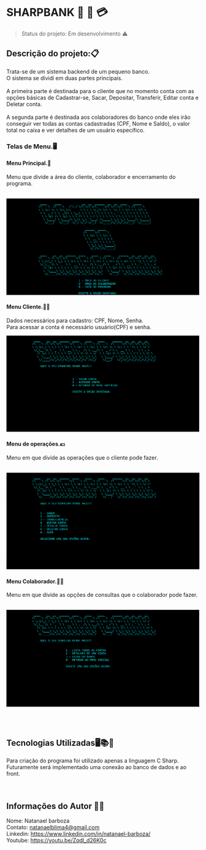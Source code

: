 <h1> SHARPBANK 🏦 🏧 💳</h1>

> Status do projeto: Em desenvolvimento ⚠️

<h2>Descrição do projeto:📋</h2>

<p2>Trata-se de um sistema backend de um pequeno banco.<br></p2>
<p2>O sistema se dividi em duas partes principais.<br><br>
A primeira parte é destinada para o cliente que no momento conta com as opções básicas de Cadastrar-se, Sacar, Depositar, Transferir, Editar conta e Deletar conta.<br><br>
A segunda parte é destinada aos colaboradores do banco onde eles irão conseguir ver todas as contas cadastradas (CPF, Nome e Saldo), o valor total no caixa e ver detalhes de um usuário específico.

<h3>Telas de Menu.🖥️</h3>

<h4>Menu Principal.🚀</h4>
<p5>Menu que divide a área do cliente, colaborador e encerramento do programa.</p5>
<br><br>

![Menu Incial](Imagens/SHARPBANK%20-%20PRIMEIRA%20TELA.PNG)

<h4>Menu Cliente.🧑👩</h4>
<p5>
Dados necessários para cadastro: CPF, Nome, Senha.<br>
Para acessar a conta é necessário usuário(CPF) e senha.</p5>

![Menu Cliente](Imagens/SHARPBANK%20-%20PRIMEIRA%20TELA%20CLIENTE.PNG)

<h4>Menu de operações.💵</h4>
<p5>Menu em que divide as operações que o cliente pode fazer.<br><br></p5>

![Menu de operações](Imagens/SHARPBANK%20-%20SEGUNDA%20TELA%20CLIENTE.PNG)

<h4>Menu Colaborador.👩‍💻</h4>
<p5>Menu em que divide as opções de consultas que o colaborador pode fazer.<br><br></p5>

![Menu Colaborador](Imagens/SHARPBANK%20-%20PRIMEIRA%20TELA%20COLABORADOR.PNG)

<br><br>

<h2>Tecnologias Utilizadas🖥️📚🚀</h2>
<p5>Para criação do programa foi utilizado apenas a linguagem C Sharp.<br>
Futuramente será implementado uma conexão ao banco de dados e ao front.</p5>
<br><br><br>

<h2>Informações do Autor 🧑‍💻</h2>

<p5>Nome: Natanael barboza<br>
Contato: natanaelblima4@gmail.com<br>
Linkedin: https://www.linkedin.com/in/natanael-barboza/<br>
Youtube: https://youtu.be/Zqdl_d26K0c</p5>
